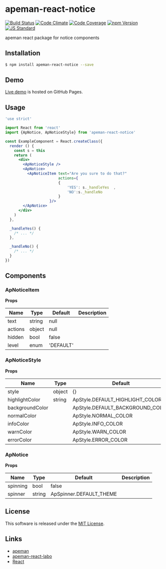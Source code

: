 apeman-react-notice
==========

<!---
This file is generated by ape-tmpl. Do not update manually.
--->

<!-- Badge Start -->
<a name="badges"></a>

[![Build Status][bd_travis_shield_url]][bd_travis_url]
[![Code Climate][bd_codeclimate_shield_url]][bd_codeclimate_url]
[![Code Coverage][bd_codeclimate_coverage_shield_url]][bd_codeclimate_url]
[![npm Version][bd_npm_shield_url]][bd_npm_url]
[![JS Standard][bd_standard_shield_url]][bd_standard_url]

[bd_repo_url]: https://github.com/apeman-react-labo/apeman-react-notice
[bd_travis_url]: http://travis-ci.org/apeman-react-labo/apeman-react-notice
[bd_travis_shield_url]: http://img.shields.io/travis/apeman-react-labo/apeman-react-notice.svg?style=flat
[bd_travis_com_url]: http://travis-ci.com/apeman-react-labo/apeman-react-notice
[bd_travis_com_shield_url]: https://api.travis-ci.com/apeman-react-labo/apeman-react-notice.svg?token=
[bd_license_url]: https://github.com/apeman-react-labo/apeman-react-notice/blob/master/LICENSE
[bd_codeclimate_url]: http://codeclimate.com/github/apeman-react-labo/apeman-react-notice
[bd_codeclimate_shield_url]: http://img.shields.io/codeclimate/github/apeman-react-labo/apeman-react-notice.svg?style=flat
[bd_codeclimate_coverage_shield_url]: http://img.shields.io/codeclimate/coverage/github/apeman-react-labo/apeman-react-notice.svg?style=flat
[bd_gemnasium_url]: https://gemnasium.com/apeman-react-labo/apeman-react-notice
[bd_gemnasium_shield_url]: https://gemnasium.com/apeman-react-labo/apeman-react-notice.svg
[bd_npm_url]: http://www.npmjs.org/package/apeman-react-notice
[bd_npm_shield_url]: http://img.shields.io/npm/v/apeman-react-notice.svg?style=flat
[bd_standard_url]: http://standardjs.com/
[bd_standard_shield_url]: https://img.shields.io/badge/code%20style-standard-brightgreen.svg

<!-- Badge End -->


<!-- Description Start -->
<a name="description"></a>

apeman react package for notice components

<!-- Description End -->


<!-- Overview Start -->
<a name="overview"></a>



<!-- Overview End -->


<!-- Sections Start -->
<a name="sections"></a>

<!-- Section from "doc/guides/01.Installation.md.hbs" Start -->

<a name="section-doc-guides-01-installation-md"></a>

Installation
-----

```bash
$ npm install apeman-react-notice --save
```


<!-- Section from "doc/guides/01.Installation.md.hbs" End -->

<!-- Section from "doc/guides/02.Demo.md.hbs" Start -->

<a name="section-doc-guides-02-demo-md"></a>

Demo
-----

[Live demo][demo_url] is hosted on GitHub Pages.

<!--
[![Demo Image](./doc/images/screenshot.png)][demo_url]
-->

[demo_url]: http://apeman-react-labo.github.io/apeman-react-notice/demo/demo.html


<!-- Section from "doc/guides/02.Demo.md.hbs" End -->

<!-- Section from "doc/guides/03.Usage.md.hbs" Start -->

<a name="section-doc-guides-03-usage-md"></a>

Usage
---------

```jsx
'use strict'

import React from 'react'
import {ApNotice, ApNoticeStyle} from 'apeman-react-notice'

const ExampleComponent = React.createClass({
  render () {
    const s = this
    return (
      <div>
        <ApNoticeStyle />
        <ApNotice>
          <ApNoticeItem text="Are you sure to do that?"
                        actions={
                        {
                            'YES': s._handleYes  ,
                            'NO':s._handleNo
                        }
                    }/>
        </ApNotice>
      </div>
    )
  },

  _handleYes() {
    /* ... */
  },

  _handleNo() {
    /* ... */
  }
})


```



<!-- Section from "doc/guides/03.Usage.md.hbs" End -->

<!-- Section from "doc/guides/04.Components.md.hbs" Start -->

<a name="section-doc-guides-04-components-md"></a>

Components
-----


### ApNoticeItem

**Props**

| Name | Type | Default | Description |
| ---- | ---- | ------- | ----------- |
| text | string | null | | Item text |
| actions | object | null | | Action button text and handlers |
| hidden | bool | false | | Hide component |
| level | enum | &#x27;DEFAULT&#x27; | | Information level |

### ApNoticeStyle

**Props**

| Name | Type | Default | Description |
| ---- | ---- | ------- | ----------- |
| style | object | {} | |  |
| highlightColor | string | ApStyle.DEFAULT_HIGHLIGHT_COLOR | |  |
| backgroundColor |  | ApStyle.DEFAULT_BACKGROUND_COLOR | |  |
| normalColor |  | ApStyle.NORMAL_COLOR | |  |
| infoColor |  | ApStyle.INFO_COLOR | |  |
| warnColor |  | ApStyle.WARN_COLOR | |  |
| errorColor |  | ApStyle.ERROR_COLOR | |  |

### ApNotice

**Props**

| Name | Type | Default | Description |
| ---- | ---- | ------- | ----------- |
| spinning | bool | false | | Show spinner |
| spinner | string | ApSpinner.DEFAULT_THEME | | Spinner theme |


<!-- Section from "doc/guides/04.Components.md.hbs" End -->


<!-- Sections Start -->


<!-- LICENSE Start -->
<a name="license"></a>

License
-------
This software is released under the [MIT License](https://github.com/apeman-react-labo/apeman-react-notice/blob/master/LICENSE).

<!-- LICENSE End -->


<!-- Links Start -->
<a name="links"></a>

Links
------

+ [apeman][apeman_url]
+ [apeman-react-labo][apeman_react_labo_url]
+ [React][react_url]

[apeman_url]: https://github.com/apeman-labo/apeman
[apeman_react_labo_url]: https://github.com/apeman-react-labo
[react_url]: https://facebook.github.io/react/

<!-- Links End -->
